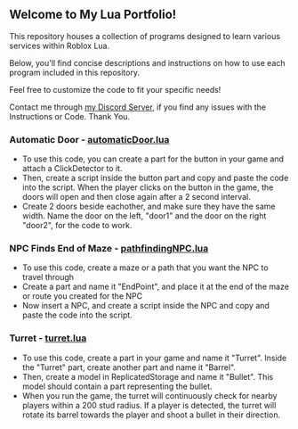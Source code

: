 ## Welcome to My Lua Portfolio! 

This repository houses a collection of programs designed to learn various services within Roblox Lua. 

Below, you'll find concise descriptions and instructions on how to use each program included in this repository. 

Feel free to customize the code to fit your specific needs!

Contact me through [my Discord Server](https://discord.gg/vfQbUs3dg5), if you find any issues with the Instructions or Code. Thank You.

### Automatic Door - [automaticDoor.lua](https://github.com/Excentorr/Luau-Portfolio/blob/main/Lua%20Codes/automaticDoor.lua)

- To use this code, you can create a part for the button in your game and attach a ClickDetector to it. 
- Then, create a script inside the button part and copy and paste the code into the script. When the player clicks on the button in the game, the doors will open and then close again after a 2 second interval.
- Create 2 doors beside eachother, and make sure they have the same width. Name the door on the left, "door1" and the door on the right "door2", for the code to work.

### NPC Finds End of Maze - [pathfindingNPC.lua](https://github.com/Excentorr/Luau-Portfolio/blob/main/Lua%20Codes/pathfindingNPC.lua)

- To use this code, create a maze or a path that you want the NPC to travel through
- Create a part and name it "EndPoint", and place it at the end of the maze or route you created for the NPC
- Now insert a NPC, and create a script inside the NPC and copy and paste the code into the script.

### Turret - [turret.lua](https://github.com/Excentorr/Luau-Portfolio/blob/main/Lua%20Codes/turret.lua)

- To use this code, create a part in your game and name it "Turret". Inside the "Turret" part, create another part and name it "Barrel".
- Then, create a model in ReplicatedStorage and name it "Bullet". This model should contain a part representing the bullet.
- When you run the game, the turret will continuously check for nearby players within a 200 stud radius. If a player is detected, the turret will rotate its barrel towards the player and shoot a bullet in their direction.

